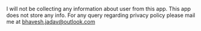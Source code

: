 I will not be collecting any information about user from this app. This app does not store any info. For any query regarding privacy policy please mail me at bhavesh.jadav@outlook.com
